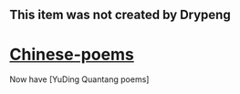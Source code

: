 This item was not created by Drypeng
----

# [Chinese-poems](https://github.com/Drypeng/Chinese-poems)

Now have [YuDing Quantang poems]
